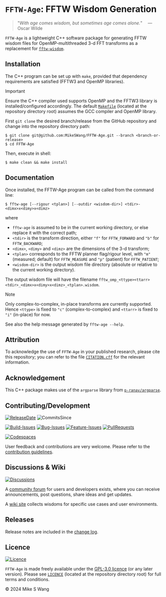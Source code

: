 # ``FFTW-Age``: FFTW Wisdom Generation

> "_With age comes wisdom, but sometimes age comes alone._"
> &emsp;&mdash; Oscar Wilde

``FFTW-Age`` is a lightweight  C++ software package for generating FFTW wisdom
files for OpenMP-multithreaded 3-d FFT transforms as a replacement for
[`fftw-wisdom`]( https://www.fftw.org/fftw-wisdom.1.html).


## Installation

The C++ program can be set up with `make`, provided that dependency
requirements are satisfied (FFTW3 and OpenMP libraries).

> [!IMPORTANT]
> Ensure the C++ compiler used supports OpenMP and
> the FFTW3 library is installed/configured accordingly.
> The default [``Makefile``](Makefile) (located at the repository directory root)
> assumes the GCC compiler and OpenMP library.

First `git clone` the desired branch/release from the GitHub repository and
change into the repository directory path:

```console
$ git clone git@github.com:MikeSWang/FFTW-Age.git --branch <branch-or-release>
$ cd FFTW-Age
```

Then, execute in shell:

```console
$ make clean && make install
```


## Documentation

Once installed, the FFTW-Age program can be called from the command line:

```console
$ fftw-age [--rigour <tplan>] [--outdir <wisdom-dir>] <tdir>-<dimx>x<dimy>x<dimz>
```

where

- `fftw-age` is assumed to be in the current working directory,
  or else replace it with the correct path;
- ``<tdir>`` is the transform direction,
  either ``"f"`` for ``FFTW_FORWARD`` and ``"b"`` for ``FFTW_BACKWARD``;
- ``<dimx>``, ``<dimy>`` and ``<dimz>`` are the dimensions of the 3-d transform;
- ``<tplan>`` corresponds to the FFTW planner flag/rigour level,
  with ``"m"`` (measured; default) for ``FFTW_MEASURE``
  and ``"p"`` (patient) for ``FFTW_PATIENT``;
- ``<wisdom-dir>`` is the output wisdom file directory
  (absolute or relative to the current working directory).

The output wisdom file will have the filename
``fftw_omp_<ttype><ttarr><tdir>_<dimx>x<dimy>x<dimz>_<tplan>.wisdom``.

> [!NOTE]
> Only complex-to-complex, in-place transforms are currently supported.  Hence
> ``<ttype>`` is fixed to ``"c"`` (complex-to-complex) and
> ``<ttarr>`` is fixed to ``"i"`` (in-place) for now.

See also the help message generated by ``fftw-age --help``.


## Attribution

To acknowledge the use of ``FFTW-Age`` in your published research, please
cite this repository; you can refer to the file [``CITATION.cff``](CITATION.cff)
for the relevant information.


## Acknowledgement

This C++ package makes use of the ``argparse`` library from
[``p-ranav/argparse``](https://github.com/p-ranav/argparse).


## Contributing/Development

[![ReleaseDate](https://img.shields.io/github/release-date-pre/MikeSWang/FFTW-Age)](https://github.com/MikeSWang/FFTW-Age/releases/latest)
![CommitsSince](https://img.shields.io/github/commits-since/MikeSWang/FFTW-Age/latest/main)

[![Build-Issues](https://img.shields.io/github/issues/MikeSWang/FFTW-Age/build)](https://github.com/MikeSWang/FFTW-Age/issues?q=is%3Aopen+is%3Aissue+label%3Abuild)
[![Bug-Issues](https://img.shields.io/github/issues/MikeSWang/FFTW-Age/bug)](https://github.com/MikeSWang/FFTW-Age/issues?q=is%3Aopen+is%3Aissue+label%3Abug)
[![Feature-Issues](https://img.shields.io/github/issues/MikeSWang/FFTW-Age/feature)](https://github.com/MikeSWang/FFTW-Age/issues?q=is%3Aopen+is%3Aissue+label%3Afeature)
[![PullRequests](https://img.shields.io/github/issues-pr/MikeSWang/FFTW-Age)](https://github.com/MikeSWang/FFTW-Age/pulls)

[![Codespaces](https://github.com/codespaces/badge.svg)](https://codespaces.new/MikeSWang/FFTW-Age?hide_repo_select=true&ref=main)

User feedback and contributions are very welcome. Please refer to the
[contribution guidelines](.github/CONTRIBUTING.md).


## Discussions & Wiki

[![Discussions](https://img.shields.io/github/discussions/MikeSWang/FFTW-Age)](https://github.com/MikeSWang/FFTW-Age/discussions)

A [community forum](https://github.com/MikeSWang/FFTW-Age/discussions)
for users and developers exists, where you can receive
announcements, post questions, share ideas and get updates.

A [wiki site](https://github.com/MikeSWang/FFTW-Age/wiki) collects wisdoms
for specific use cases and user environments.


## Releases

Release notes are included in the [change log](CHANGELOG.md).


## Licence

[![Licence](https://img.shields.io/github/license/MikeSWang/FFTW-Age?label=licence&style=flat-square&color=informational)](https://github.com/MikeSWang/FFTW-Age/blob/main/LICENCE)

``FFTW-Age`` is made freely available under the [GPL-3.0 licence](
https://www.gnu.org/licenses/gpl-3.0.en.html) (or any later version).
Please see [``LICENCE``](LICENCE) (located at the repository directory root)
for full terms and conditions.

&copy; 2024 Mike S Wang
